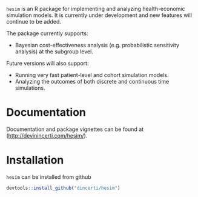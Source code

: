 `hesim` is an R package for implementing and analyzing health-economic simulation models. It is currently under development and new features will continue to be added.

The package currently supports:

* Bayesian cost-effectiveness analysis (e.g. probabilistic sensitivity analysis) at the subgroup level.

Future versions will also support:

* Running very fast patient-level and cohort simulation models.
* Analyzing the outcomes of both discrete and continuous time simulations.

# Documentation
Documentation and package vignettes can be found at (http://devinincerti.com/hesim/).

# Installation
`hesim` can be installed from github

```r
devtools::install_github("dincerti/hesim")
```